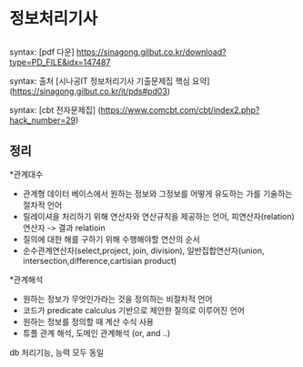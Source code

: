 # 정보처리기사

## 



syntax: [pdf 다운] https://sinagong.gilbut.co.kr/download?type=PD_FILE&idx=147487

syntax: 출처 [시나공IT 정보처리기사 기출문제집 핵심 요약] (https://sinagong.gilbut.co.kr/it/pds#pd03)


syntax: [cbt 전자문제집]
(https://www.comcbt.com/cbt/index2.php?hack_number=29)



## 정리 

*관계대수 
- 관계형 데이터 베이스에서 원하는 정보와 그정보를 어떻게 유도하는 가를 기술하는 절차적 언어
- 릴레이셔을 처리하기 위해 연산자와 연산규칙을 제공하는 언어, 피연산자(relation) 연산자 -> 결과 relatioin
- 질의에 대한 해를 구하기 위해 수행해야할 연산의 순서
- 순수관계연산자(select,project, join, division), 일반집합연산자(union, intersection,difference,cartisian product)

*관계해석
- 원하는 정보가 무엇인가라는 것을 정의하는 비절차적 언어
- 코드가 predicate calculus 기반으로 제안한 질의로 이루어진 언어
- 원하는 정보를 정의할 때 계산 수식 사용
- 튜플 관계 해석, 도메인 관계해석 (or, and ..)


db 처리기능, 능력 모두 동일

